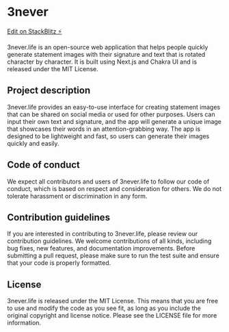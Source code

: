 # 3never

[Edit on StackBlitz ⚡️](https://stackblitz.com/edit/github-w3hzu9)

3never.life is an open-source web application that helps people quickly generate statement images with their signature and text that is rotated character by character. It is built using Next.js and Chakra UI and is released under the MIT License.

## Project description
3never.life provides an easy-to-use interface for creating statement images that can be shared on social media or used for other purposes. Users can input their own text and signature, and the app will generate a unique image that showcases their words in an attention-grabbing way. The app is designed to be lightweight and fast, so users can generate their images quickly and easily.

## Code of conduct
We expect all contributors and users of 3never.life to follow our code of conduct, which is based on respect and consideration for others. We do not tolerate harassment or discrimination in any form.

## Contribution guidelines
If you are interested in contributing to 3never.life, please review our contribution guidelines. We welcome contributions of all kinds, including bug fixes, new features, and documentation improvements. Before submitting a pull request, please make sure to run the test suite and ensure that your code is properly formatted.

## License
3never.life is released under the MIT License. This means that you are free to use and modify the code as you see fit, as long as you include the original copyright and license notice. Please see the LICENSE file for more information.
